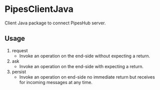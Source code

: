 # PipesClientJava

Client Java package to connect PipesHub server.

## Usage

1. request
    - Invoke an operation on the end-side without expecting a return.
2. ask
    - Invoke an operation on the end-side with expecting a return.
3. persist
    - Invoke an operation on end-side no immediate return but receives for incoming messages at any time.
